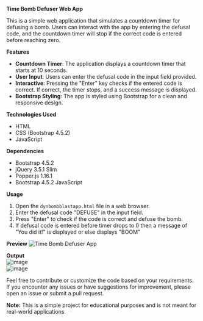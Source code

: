 **Time Bomb Defuser Web App**

This is a simple web application that simulates a countdown timer for defusing a bomb. Users can interact with the app by entering the defusal code, and the countdown timer will stop if the correct code is entered before reaching zero.

**Features**
- **Countdown Timer**: The application displays a countdown timer that starts at 10 seconds.
- **User Input**: Users can enter the defusal code in the input field provided.
- **Interactive**: Pressing the "Enter" key checks if the entered code is correct. If correct, the timer stops, and a success message is displayed.
- **Bootstrap Styling**: The app is styled using Bootstrap for a clean and responsive design.

**Technologies Used**
- HTML
- CSS (Bootstrap 4.5.2)
- JavaScript

**Dependencies**
- Bootstrap 4.5.2
- jQuery 3.5.1 Slim
- Popper.js 1.16.1
- Bootstrap 4.5.2 JavaScript

**Usage**
1. Open the `dynbombblastapp.html` file in a web browser.
2. Enter the defusal code "DEFUSE" in the input field.
3. Press "Enter" to check if the code is correct and defuse the bomb.
4. If defusal code is entered before timer drops to 0 then a message of "You did it!" is displayed or else displays "BOOM"

**Preview**
![Time Bomb Defuser App](https://dynbombblast.ccbp.tech/)

**Output**
</br>
![image](https://github.com/222010328021/Dynamic-Bomb-defuser-application/assets/82646126/f357208f-2836-4e19-ae7b-56a7892d6e7a)
</br>
![image](https://github.com/222010328021/Dynamic-Bomb-defuser-application/assets/82646126/1293413f-b900-452e-bb5b-56e6b8030651)


Feel free to contribute or customize the code based on your requirements. If you encounter any issues or have suggestions for improvement, please open an issue or submit a pull request.

**Note:** This is a simple project for educational purposes and is not meant for real-world applications.
